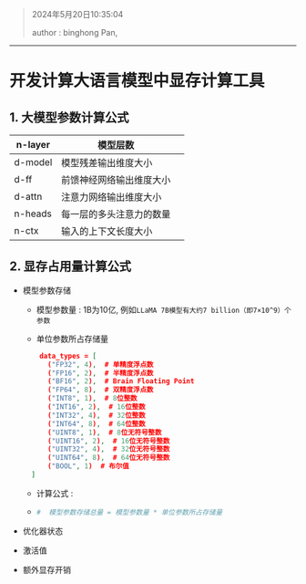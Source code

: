 > 2024年5月20日10:35:04
> 
> author : binghong Pan, 

<hr>

<h1> 开发计算大语言模型中显存计算工具</h1>

<h2>1. 大模型参数计算公式</h2>

| n-layer | 模型层数         |     |
| ------- | ------------ | --- |
| d-model | 模型残差输出维度大小   |     |
| d-ff    | 前馈神经网络输出维度大小 |     |
| d-attn  | 注意力网络输出维度大小  |     |
| n-heads | 每一层的多头注意力的数量 |     |
| n-ctx   | 输入的上下文长度大小   |     |

<h2>2. 显存占用量计算公式</h2>

- 模型参数存储
  
  - 模型参数量 : 1B为10亿, 例如`LLaMA 7B模型有大约7 billion（即7×10^9）个参数`
  
  - 单位参数所占存储量
  
  ```json
      data_types = [
        ("FP32", 4),  # 单精度浮点数
        ("FP16", 2),  # 半精度浮点数
        ("BF16", 2),  # Brain Floating Point
        ("FP64", 8),  # 双精度浮点数
        ("INT8", 1),  # 8位整数
        ("INT16", 2),  # 16位整数
        ("INT32", 4),  # 32位整数
        ("INT64", 8),  # 64位整数
        ("UINT8", 1),  # 8位无符号整数
        ("UINT16", 2),  # 16位无符号整数
        ("UINT32", 4),  # 32位无符号整数
        ("UINT64", 8),  # 64位无符号整数
        ("BOOL", 1)  # 布尔值
    ]
  ```
  
  - 计算公式 :
  
  - ```python
    #  模型参数存储总量 = 模型参数量 * 单位参数所占存储量
    ```

- 优化器状态

- 激活值

- 额外显存开销
